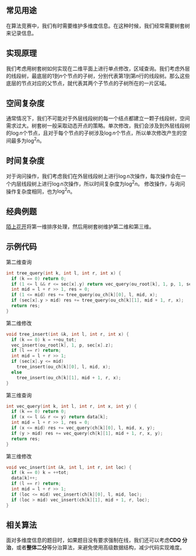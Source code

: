 ## 常见用途

在算法竞赛中，我们有时需要维护多维度信息。在这种时候，我们经常需要树套树来记录信息。

## 实现原理

我们考虑用树套树如何实现在二维平面上进行单点修改，区域查询。我们考虑外层的线段树，最底层的$1$到$n$个节点的子树，分别代表第$1$到第$n$行的线段树。那么这些底层的节点对应的父节点，就代表其两个子节点的子树所在的一片区域。

## 空间复杂度

通常情况下，我们不可能对于外层线段树的每一个结点都建立一颗子线段树，空间需求过大。树套树一般采取动态开点的策略。单次修改，我们会涉及到外层线段树的$\log{n}$个节点，且对于每个节点的子树涉及$\log{n}$个节点，所以单次修改产生的空间最多为$\log^2{n}$。

## 时间复杂度

对于询问操作，我们考虑我们在外层线段树上进行$\log{n}$次操作，每次操作会在一个内层线段树上进行$\log{n}$次操作，所以时间复杂度为$\log^2{n}$。
修改操作，与询问操作复杂度相同，也为$\log^2{n}$。

## 经典例题

[陌上花开](https://www.lydsy.com/JudgeOnline/problem.php?id=3262)将第一维排序处理，然后用树套树维护第二维和第三维。

## 示例代码

第二维查询

```c++
int tree_query(int k, int l, int r, int x) {
  if (k == 0) return 0;
  if (1 <= l && r <= sec[x].y) return vec_query(ou_root[k], 1, p, 1, sec[x].z);
  int mid = l + r >> 1, res = 0;
  if (1 <= mid) res += tree_query(ou_ch[k][0], l, mid, x);
  if (sec[x].y > mid) res += tree_query(ou_ch[k][1], mid + 1, r, x);
  return res;
}
```

第二维修改

```c++
void tree_insert(int &k, int l, int r, int x) {
  if (k == 0) k = ++ou_tot;
  vec_insert(ou_root[k], 1, p, sec[x].z);
  if (l == r) return;
  int mid = l + r >> 1;
  if (sec[x].y <= mid)
    tree_insert(ou_ch[k][0], l, mid, x);
  else
    tree_insert(ou_ch[k][1], mid + 1, r, x);
}
```

第三维查询

```c++
int vec_query(int k, int l, int r, int x, int y) {
  if (k == 0) return 0;
  if (x <= l && r <= y) return data[k];
  int mid = l + r >> 1, res = 0;
  if (x <= mid) res += vec_query(ch[k][0], l, mid, x, y);
  if (y > mid) res += vec_query(ch[k][1], mid + 1, r, x, y);
  return res;
}
```

第三维修改

```c++
void vec_insert(int &k, int l, int r, int loc) {
  if (k == 0) k = ++tot;
  data[k]++;
  if (l == r) return;
  int mid = l + r >> 1;
  if (loc <= mid) vec_insert(ch[k][0], l, mid, loc);
  if (loc > mid) vec_insert(ch[k][1], mid + 1, r, loc);
}
```

## 相关算法

面对多维度信息的题目时，如果题目没有要求强制在线，我们还可以考虑**CDQ 分治**，或者**整体二分**等分治算法，来避免使用高级数据结构，减少代码实现难度。
